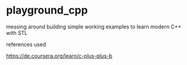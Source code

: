 # playground_cpp
messing around building simple working examples to learn modern C++ with STL

references used

https://de.coursera.org/learn/c-plus-plus-b
